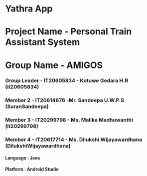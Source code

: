 # Yathra App

# Project Name - Personal Train Assistant System
# Group Name - AMIGOS
### Group Leader - IT20605834 - Kotuwe Gedara H.R (it20605834)
### Member 2 - IT20614676 -Mr. Sandeepa U.W.P.S (SuranSandeepa)
### Member 3 - IT20299798 - Ms. Malika Madhuwanthi (it20299798)
### Member 4 - IT20617714 - Ms. Dilukshi Wijayawardhana (DilukshiWijayawardhana)

#### 
#### Language : Java
#### Platform : Android Studio


